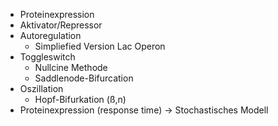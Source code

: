 - Proteinexpression
- Aktivator/Repressor
- Autoregulation
  - Simpliefied Version Lac Operon
- Toggleswitch
  - Nullcine Methode
  - Saddlenode-Bifurcation
- Oszillation
  - Hopf-Bifurkation (ß,n)
- Proteinexpression (response time) -> Stochastisches Modell
